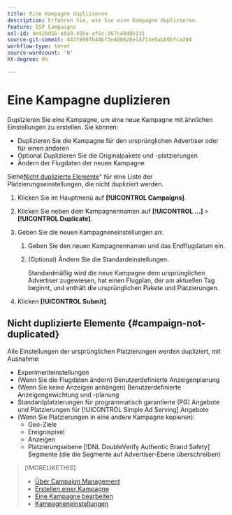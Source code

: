 ```yaml
---
title: Eine Kampagne duplizieren
description: Erfahren Sie, wie Sie eine Kampagne duplizieren.
feature: DSP Campaigns
exl-id: 4e42bd5b-e8a9-45be-af5c-367c48d0b131
source-git-commit: 443f8907644bf3e480626e14713e8abb9bfca284
workflow-type: tm+mt
source-wordcount: '0'
ht-degree: 0%

---
```


# Eine Kampagne duplizieren

<!-- Some placements don't have this option. Clarify which placement types aren't eligible -- is it PG placements, or all placements using private inventory? And anything else? -->

Duplizieren Sie eine Kampagne, um eine neue Kampagne mit ähnlichen Einstellungen zu erstellen. Sie können:

* Duplizieren Sie die Kampagne für den ursprünglichen Advertiser oder für einen anderen
* Optional Duplizieren Sie die Originalpakete und -platzierungen
* Ändern der Flugdaten der neuen Kampagne

Siehe[Nicht duplizierte Elemente](#campaign-not-duplicated)&quot; für eine Liste der Platzierungseinstellungen, die nicht dupliziert werden.

1. Klicken Sie im Hauptmenü auf **[!UICONTROL Campaigns]**.

1. Klicken Sie neben dem Kampagnennamen auf **[!UICONTROL ...]** > **[!UICONTROL Duplicate]**.

1. Geben Sie die neuen Kampagneneinstellungen an:

   1. Geben Sie den neuen Kampagnennamen und das Endflugdatum ein.

   1. (Optional) Ändern Sie die Standardeinstellungen.

      Standardmäßig wird die neue Kampagne dem ursprünglichen Advertiser zugewiesen, hat einen Flugplan, der am aktuellen Tag beginnt, und enthält die ursprünglichen Pakete und Platzierungen.

1. Klicken **[!UICONTROL Submit]**.

## Nicht duplizierte Elemente {#campaign-not-duplicated}

Alle Einstellungen der ursprünglichen Platzierungen werden dupliziert, mit Ausnahme:

* Experimenteinstellungen
* (Wenn Sie die Flugdaten ändern) Benutzerdefinierte Anzeigenplanung
* (Wenn Sie keine Anzeigen anhängen) Benutzerdefinierte Anzeigengewichtung und -planung
* Standardplatzierungen für programmatisch garantierte (PG) Angebote und Platzierungen für [!UICONTROL Simple Ad Serving] Angebote
* (Wenn Sie Platzierungen in eine andere Kampagne kopieren):
   * Geo-Ziele
   * Ereignispixel
   * Anzeigen
   * Platzierungsebene [!DNL DoubleVerify Authentic Brand Safety] Segmente (die die Segmente auf Advertiser-Ebene überschreiben)

>[!MORELIKETHIS]
>
>* [Über Campaign Management](campaign-about.md)
>* [Erstellen einer Kampagne](campaign-create.md)
>* [Eine Kampagne bearbeiten](campaign-edit.md)
>* [Kampagneneinstellungen](campaign-settings.md)

